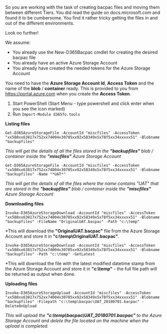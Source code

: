 So you are working with the task of creating bacpac files and moving them between different Tiers. You did read the guide on docs.microsoft.com and found it to be cumbersome. You find it rather tricky getting the files in and out of the different environments.

Look no further!

We assume:
* You already use the New-D365Bacpac cmdlet for creating the desired bacpac file
* You already have an active Azure Storage Account
* You already have created the needed tokens for the Azure Storage Account

You need to have the **Azure Storage Account Id**, **Access Token** and the name of the **blob** / **container** ready. This is provided to you from https://portal.azure.com when you create the **Access Token**.

1. Start PowerShell (Start Menu - type powershell and click enter when you see the icon marked)
2. Run `Import-Module d365fo.tools`

**Listing files**
```
Get-D365AzureStorageFile -AccountId "miscfiles" -AccessToken "xx508xx63817x752xx74004x30705xx92x58349x5x78f5xx34xxxxx51" -Blobname "backupfiles"
```
*This will get the details of all the files stored in the **"backupfiles"** blob / container inside the **"miscfiles"** Azure Storage Account*

```
Get-D365AzureStorageFile -AccountId "miscfiles" -AccessToken "xx508xx63817x752xx74004x30705xx92x58349x5x78f5xx34xxxxx51" -Blobname "backupfiles" -Name "*UAT*"
```
*This will get the details of all the files where the name contains "UAT" that are stored in the **"backupfiles"** blob / container inside the **"miscfiles"** Azure Storage Account*

**Downloading files**
```
Invoke-D365AzureStorageDownload -AccountId "miscfiles" -AccessToken "xx508xx63817x752xx74004x30705xx92x58349x5x78f5xx34xxxxx51" -Blobname "backupfiles" -FileName "OriginalUAT.bacpac" -Path "c:\temp" 
```
*This will download the **"OriginalUAT.bacpac"** file from the Azure Storage Account and store it in **"c:\temp\OriginalUAT.bacpac"**.

```
Invoke-D365AzureStorageDownload -AccountId "miscfiles" -AccessToken "xx508xx63817x752xx74004x30705xx92x58349x5x78f5xx34xxxxx51" -Blobname "backupfiles" -Path "c:\temp" -GetLatest
```
*This will download the file with the latest modified datetime stamp from the Azure Storage Account and store it in **"c:\temp"** - the full file path will be returned as output when done.

**Uploading files**

```
Invoke-D365AzureStorageUpload -AccountId "miscfiles" -AccessToken "xx508xx63817x752xx74004x30705xx92x58349x5x78f5xx34xxxxx51" -Blobname "backupfiles" -Filepath "c:\temp\bacpac\UAT_20180701.bacpac" -DeleteOnUpload
```
*This will upload the **"c:\temp\bacpac\UAT_20180701.bacpac"** to the Azure Storage Account and delete the file located on the machine when the upload is completed.*